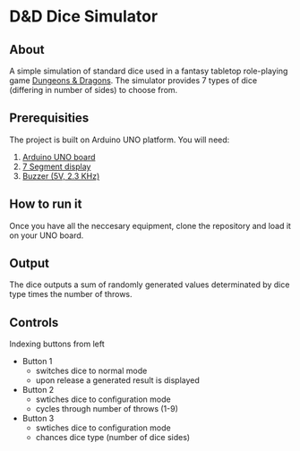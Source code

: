 # D&D Dice Simulator

## About
A simple simulation of standard dice used in a fantasy tabletop role-playing game [Dungeons & Dragons](https://en.wikipedia.org/wiki/Dungeons_%26_Dragons). 
The simulator provides 7 types of dice (differing in number of sides) to choose from. 

## Prerequisities
The project is built on Arduino UNO platform.
You will need:
1. [Arduino UNO board](https://www.python.org/downloads/](https://dratek.cz/arduino/974-eses-klon-arduino-uno-r3-precise.html?gclid=CjwKCAjwkeqkBhAnEiwA5U-uMypE7jokeuHmLG4623ERa0fvXoT83eDjVGTHipxAnwSKOwlHK5HnohoCZ34QAvD_BwE)https://dratek.cz/arduino/974-eses-klon-arduino-uno-r3-precise.html?gclid=CjwKCAjwkeqkBhAnEiwA5U-uMypE7jokeuHmLG4623ERa0fvXoT83eDjVGTHipxAnwSKOwlHK5HnohoCZ34QAvD_BwE)
2. [7 Segment display](https://www.laskakit.cz/hodinovy-displej-tm1637--cerveny/?gclid=CjwKCAjwkeqkBhAnEiwA5U-uM1NEJE5VE82NQLYDGOBpYgm54MGRBueVhJcAJhHB3qjPBpUT_NDEuhoCRgQQAvD_BwE#relatedFiles)
3. [Buzzer (5V, 2.3 KHz)](https://dratek.cz/arduino/1251-aktivni-bzucak-5v-2.3-khz.html?gclid=CjwKCAjwkeqkBhAnEiwA5U-uM0-9UzfDUxOdSV-eDP1Bs8x3dNG2nvL34aHU504he-EqYvo7bPuXOhoCGXcQAvD_BwE)

## How to run it
Once you have all the neccesary equipment, clone the repository and load it on your UNO board.

## Output
The dice outputs a sum of randomly generated values determinated by dice type times the number of throws.

## Controls
Indexing buttons from left

- Button 1
  - switches dice to normal mode
  - upon release a generated result is displayed
- Button 2
  - swtiches dice to configuration mode
  - cycles through number of throws (1-9)
- Button 3
  - swtiches dice to configuration mode
  - chances dice type (number of dice sides)
